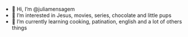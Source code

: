 - 👋 Hi, I’m @juliamensagem
- 👀 I’m interested in Jesus, movies, series, chocolate and little pups
- 🌱 I’m currently learning cooking, patination, english and a lot of others things

<!---
juliamensagem/juliamensagem is a ✨ special ✨ repository because its `README.md` (this file) appears on your GitHub profile.
You can click the Preview link to take a look at your changes.
--->
